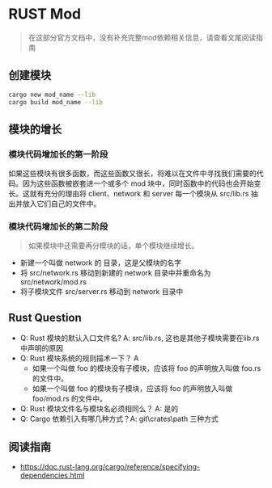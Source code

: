 # RUST Mod
> 在这部分官方文档中，没有补充完整mod依赖相关信息，请查看文尾阅读指南
## 创建模块

```bash
cargo new mod_name --lib
cargo build mod_name --lib
```

## 模块的增长

### 模块代码增加长的第一阶段

  如果这些模块有很多函数，而这些函数又很长，将难以在文件中寻找我们需要的代码。因为这些函数被嵌套进一个或多个 mod 块中，同时函数中的代码也会开始变长。这就有充分的理由将 client、network 和 server 每一个模块从 src/lib.rs 抽出并放入它们自己的文件中。

### 模块代码增加长的第二阶段
> 如果模块中还需要再分模块的话，单个模块继续增长。
  - 新建一个叫做 network 的 目录，这是父模块的名字
  - 将 src/network.rs 移动到新建的 network 目录中并重命名为 src/network/mod.rs
  - 将子模块文件 src/server.rs 移动到 network 目录中

## Rust Question
- Q: Rust 模块的默认入口文件名?  A: src/lib.rs, 这也是其他子模块需要在lib.rs中声明的原因
- Q: Rust 模块系统的规则描术一下？ A
  - 如果一个叫做 foo 的模块没有子模块，应该将 foo 的声明放入叫做 foo.rs 的文件中。
  - 如果一个叫做 foo 的模块有子模块，应该将 foo 的声明放入叫做 foo/mod.rs 的文件中。
- Q: Rust 模块文件名与模块名必须相同么？ A: 是的
- Q: Cargo 依赖引入有哪几种方式？A: git\crates\path 三种方式

## 阅读指南
- https://doc.rust-lang.org/cargo/reference/specifying-dependencies.html